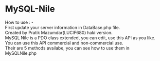 # MySQL-Nile
How to use : -<br>
First update your server information in DataBase.php file.<br>
Created by Pratik Mazumdar(LUCIF680) haki version.<br>
MySQL Nile is a PDO class extended, you can edit, use this API as you like. You can use this API commercial and non-commercial use.<br>
Their are 5 methods availabe, you can see how to use them in MySQLNile.php<br>

